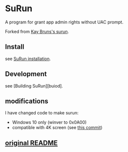 # SuRun

A program for grant app admin rights without UAC prompt.

Forked from [Kay Bruns's surun][1].

## Install

see [SuRun installation][install].

## Development

see [Building SuRun][buiod].

## modifications

I have changed code to make surun:
- Windows 10 only (winver to 0x0A00)
- compatible with 4K screen (see [this commit][4k-commit])

## [original README][or]

[or]: docs/original_readme.md
[4k-commit]: https://github.com/soda92/surun/commit/bad6e31f13f115a65a314c6615c8d585eb1bb325
[1]: https://kay-bruns.de/wp/software/surun/

[install]: https://surun-docs.web.app/post/surun-installation/
[build]: https://surun-docs.web.app/post/building/